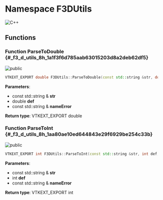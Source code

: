 # Namespace F3DUtils

![][C++]






## Functions

### Function ParseToDouble {#_f3_d_utils_8h_1a1f3f6d785aab63015203d8a2deb62df5}

![][public]


```cpp
VTKEXT_EXPORT double F3DUtils::ParseToDouble(const std::string &str, double def, const std::string &nameError)
```








**Parameters**:

* const std::string & **str**
* double **def**
* const std::string & **nameError**

**Return type**: VTKEXT_EXPORT double



### Function ParseToInt {#_f3_d_utils_8h_1aa80ae10ed644843e29f6929be254c33b}

![][public]


```cpp
VTKEXT_EXPORT int F3DUtils::ParseToInt(const std::string &str, int def, const std::string &nameError)
```








**Parameters**:

* const std::string & **str**
* int **def**
* const std::string & **nameError**

**Return type**: VTKEXT_EXPORT int



[public]: https://img.shields.io/badge/-public-brightgreen (public)
[static]: https://img.shields.io/badge/-static-lightgrey (static)
[protected]: https://img.shields.io/badge/-protected-yellow (protected)
[private]: https://img.shields.io/badge/-private-red (private)
[C++]: https://img.shields.io/badge/language-C%2B%2B-blue (C++)